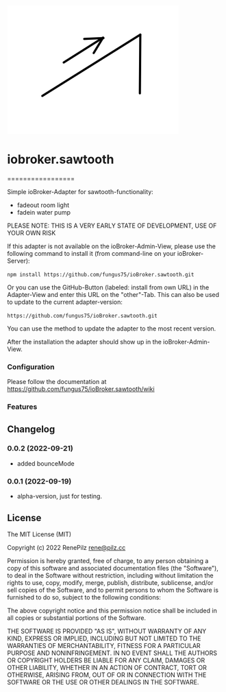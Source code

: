 ![Logo](admin/sawtooth.png)
# iobroker.sawtooth
=================

Simple ioBroker-Adapter for sawtooth-functionality:
* fadeout room light
* fadein water pump 


PLEASE NOTE: THIS IS A VERY EARLY STATE OF DEVELOPMENT, USE OF YOUR OWN RISK

If this adapter is not available on the ioBroker-Admin-View, please use the following command to install it (from command-line on your ioBroker-Server):

```npm install https://github.com/fungus75/ioBroker.sawtooth.git```

Or you can use the GitHub-Button (labeled: install from own URL) in the Adapter-View and enter this URL on the "other"-Tab. This can also be used to update to the current adapter-version:

```https://github.com/fungus75/ioBroker.sawtooth.git```


You can use the method to update the adapter to the most recent version.



After the installation the adapter should show up in the ioBroker-Admin-View.

### Configuration
Please follow the documentation at https://github.com/fungus75/ioBroker.sawtooth/wiki

### Features

## Changelog

### 0.0.2 (2022-09-21)
- added bounceMode

### 0.0.1 (2022-09-19)
- alpha-version, just for testing.

## License
The MIT License (MIT)

Copyright (c) 2022 RenePilz <rene@pilz.cc>

Permission is hereby granted, free of charge, to any person obtaining a copy
of this software and associated documentation files (the "Software"), to deal
in the Software without restriction, including without limitation the rights
to use, copy, modify, merge, publish, distribute, sublicense, and/or sell
copies of the Software, and to permit persons to whom the Software is
furnished to do so, subject to the following conditions:

The above copyright notice and this permission notice shall be included in
all copies or substantial portions of the Software.

THE SOFTWARE IS PROVIDED "AS IS", WITHOUT WARRANTY OF ANY KIND, EXPRESS OR
IMPLIED, INCLUDING BUT NOT LIMITED TO THE WARRANTIES OF MERCHANTABILITY,
FITNESS FOR A PARTICULAR PURPOSE AND NONINFRINGEMENT. IN NO EVENT SHALL THE
AUTHORS OR COPYRIGHT HOLDERS BE LIABLE FOR ANY CLAIM, DAMAGES OR OTHER
LIABILITY, WHETHER IN AN ACTION OF CONTRACT, TORT OR OTHERWISE, ARISING FROM,
OUT OF OR IN CONNECTION WITH THE SOFTWARE OR THE USE OR OTHER DEALINGS IN
THE SOFTWARE.


